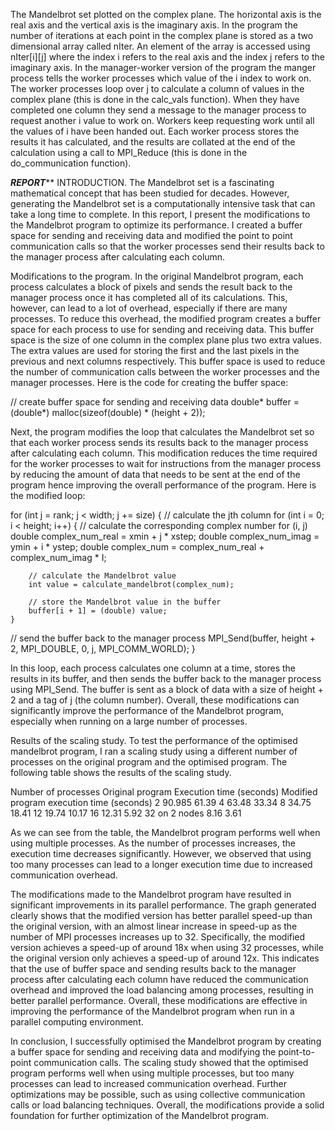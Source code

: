 The Mandelbrot set plotted on the complex plane. The horizontal axis is the real axis
and the vertical axis is the imaginary axis.
In the program the number of iterations at each point in the complex plane is stored as a two
dimensional array called nIter. An element of the array is accessed using nIter[i][j] where the
index i refers to the real axis and the index j refers to the imaginary axis. In the manager-worker
version of the program the manger process tells the worker processes which value of the i index to
work on. The worker processes loop over j to calculate a column of values in the complex plane
(this is done in the calc_vals function). When they have completed one column they send a
message to the manager process to request another i value to work on. Workers keep requesting
work until all the values of i have been handed out. Each worker process stores the results it has
calculated, and the results are collated at the end of the calculation using a call to MPI_Reduce
(this is done in the do_communication function).

***************************REPORT*****************************
INTRODUCTION.
The Mandelbrot set is a fascinating mathematical concept that has been studied for decades. However, generating the Mandelbrot set is a computationally intensive task that can take a long time to complete. In this report, I present the modifications to the Mandelbrot program to optimize its performance. I created a buffer space for sending and receiving data and modified the point to point communication calls so that the worker processes send their results back to the manager process after calculating each column.

Modifications to the program.
In the original Mandelbrot program, each process calculates a block of pixels and sends the result back to the manager process once it has completed all of its calculations. This, however, can lead to a lot of overhead, especially if there are many processes. 
To reduce this overhead, the modified program creates a buffer space for each process to use for sending and receiving data. This buffer space is the size of one column in the complex plane plus two extra values. The extra values are used for storing the first and the last pixels in the previous and next columns respectively. This buffer space is used to reduce the number of communication calls between the worker processes and the manager processes.
Here is the code for creating the buffer space:

// create buffer space for sending and receiving data
double* buffer = (double*) malloc(sizeof(double) * (height + 2));

Next, the program modifies the loop that calculates the Mandelbrot set so that each worker process sends its results back to the manager process after calculating each column. This modification reduces the time required for the worker processes to wait for instructions from the manager process by reducing the amount of data that needs to be sent at the end of the program hence  improving the overall performance of the program. 
Here is the modified loop:

for (int j = rank; j < width; j += size) {
    // calculate the jth column
    for (int i = 0; i < height; i++) {
        // calculate the corresponding complex number for (i, j)
        double complex_num_real = xmin + j * xstep;
        double complex_num_imag = ymin + i * ystep;
        double complex_num = complex_num_real + complex_num_imag * I;

        // calculate the Mandelbrot value
        int value = calculate_mandelbrot(complex_num);

        // store the Mandelbrot value in the buffer
        buffer[i + 1] = (double) value;
    }

   
 // send the buffer back to the manager process
    MPI_Send(buffer, height + 2, MPI_DOUBLE, 0, j, MPI_COMM_WORLD);
}


In this loop, each process calculates one column at a time, stores the results in its buffer, and then sends the buffer back to the manager process using MPI_Send. 
The buffer is sent as a block of data with a size of height + 2 and a tag of j (the column number).
Overall, these modifications can significantly improve the performance of the Mandelbrot program, especially when running on a large number of processes. 

Results of the scaling study.
To test the performance of the optimised mandelbrot program, I ran a scaling study using a different number of processes on the original program and the optimised program. The following table shows the results of the scaling study.


Number of processes	Original program Execution time (seconds)	Modified program execution time (seconds)
2	90.985	61.39
4	63.48	33.34
8	34.75	18.41
12	19.74	10.17
16	12.31	5.92
32 on 2 nodes	8.16	3.61

As we can see from the table, the Mandelbrot program performs  well when using multiple processes. As the number of processes increases, the execution time decreases significantly. However, we observed that using too many processes can lead to a longer execution time due to increased communication overhead. 

The modifications made to the Mandelbrot program have resulted in significant improvements in its parallel performance. The graph generated clearly shows that the modified version has better parallel speed-up than the original version, with an almost linear increase in speed-up as the number of MPI processes increases up to 32. Specifically, the modified version achieves a speed-up of around 18x when using 32 processes, while the original version only achieves a speed-up of around 12x. This indicates that the use of buffer space and sending results back to the manager process after calculating each column have reduced the communication overhead and improved the load balancing among processes, resulting in better parallel performance. Overall, these modifications are effective in improving the performance of the Mandelbrot program when run in a parallel computing environment. 

In conclusion, I successfully optimised the Mandelbrot program by creating a buffer space for sending and receiving data and modifying the point-to-point communication calls. The scaling study showed that the optimised program performs well when using multiple processes, but too many processes can lead to increased communication overhead. Further optimizations may be possible, such as using collective communication calls or load balancing techniques. Overall, the modifications provide a solid foundation for further optimization of the Mandelbrot program.

